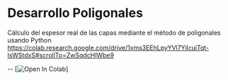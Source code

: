 # Desarrollo Poligonales
Cálculo del espesor real de las capas mediante el método de poligonales usando Python
https://colab.research.google.com/drive/1xms3EEhLpyYVl7YiIcuiTqt-IsWStdxS#scrollTo=ZwSqdcHlWbe9

--
[![Open In Colab](https://colab.research.google.com/assets/colab-badge.svg)]
